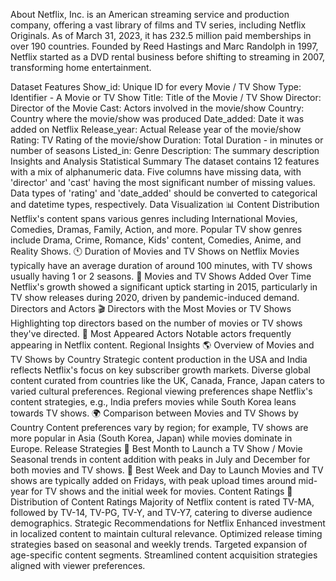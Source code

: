 About
Netflix, Inc. is an American streaming service and production company, offering a vast library of films and TV series, including Netflix Originals. As of March 31, 2023, it has 232.5 million paid memberships in over 190 countries. Founded by Reed Hastings and Marc Randolph in 1997, Netflix started as a DVD rental business before shifting to streaming in 2007, transforming home entertainment.

Dataset Features
Show_id: Unique ID for every Movie / TV Show
Type: Identifier - A Movie or TV Show
Title: Title of the Movie / TV Show
Director: Director of the Movie
Cast: Actors involved in the movie/show
Country: Country where the movie/show was produced
Date_added: Date it was added on Netflix
Release_year: Actual Release year of the movie/show
Rating: TV Rating of the movie/show
Duration: Total Duration - in minutes or number of seasons
Listed_in: Genre
Description: The summary description
Insights and Analysis
Statistical Summary
The dataset contains 12 features with a mix of alphanumeric data.
Five columns have missing data, with 'director' and 'cast' having the most significant number of missing values.
Data types of 'rating' and 'date_added' should be converted to categorical and datetime types, respectively.
Data Visualization
📊 Content Distribution
Netflix's content spans various genres including International Movies, Comedies, Dramas, Family, Action, and more.
Popular TV show genres include Drama, Crime, Romance, Kids' content, Comedies, Anime, and Reality Shows.
🕚 Duration of Movies and TV Shows on Netflix
Movies typically have an average duration of around 100 minutes, with TV shows usually having 1 or 2 seasons.
📅 Movies and TV Shows Added Over Time
Netflix's growth showed a significant uptick starting in 2015, particularly in TV show releases during 2020, driven by pandemic-induced demand.
Directors and Actors
🎬 Directors with the Most Movies or TV Shows
Highlighting top directors based on the number of movies or TV shows they've directed.
🕺 Most Appeared Actors
Notable actors frequently appearing in Netflix content.
Regional Insights
🌎 Overview of Movies and TV Shows by Country
Strategic content production in the USA and India reflects Netflix's focus on key subscriber growth markets.
Diverse global content curated from countries like the UK, Canada, France, Japan caters to varied cultural preferences.
Regional viewing preferences shape Netflix's content strategies, e.g., India prefers movies while South Korea leans towards TV shows.
🌍 Comparison between Movies and TV Shows by Country
Content preferences vary by region; for example, TV shows are more popular in Asia (South Korea, Japan) while movies dominate in Europe.
Release Strategies
📅 Best Month to Launch a TV Show / Movie
Seasonal trends in content addition with peaks in July and December for both movies and TV shows.
📆 Best Week and Day to Launch
Movies and TV shows are typically added on Fridays, with peak upload times around mid-year for TV shows and the initial week for movies.
Content Ratings
🍿 Distribution of Content Ratings
Majority of Netflix content is rated TV-MA, followed by TV-14, TV-PG, TV-Y, and TV-Y7, catering to diverse audience demographics.
Strategic Recommendations for Netflix
Enhanced investment in localized content to maintain cultural relevance.
Optimized release timing strategies based on seasonal and weekly trends.
Targeted expansion of age-specific content segments.
Streamlined content acquisition strategies aligned with viewer preferences.
